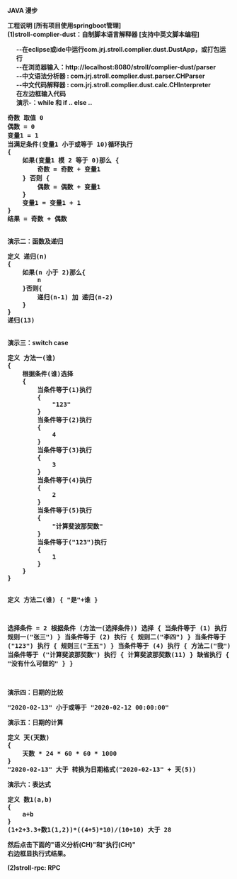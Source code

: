 <strong>JAVA 漫步</string>

<strong>工程说明 [所有项目使用springboot管理]</string><br/>
(1)stroll-complier-dust：自制脚本语言解释器 [支持中英文脚本编程]<br/>
<p style="padding-left:20px;">
--在eclipse或ide中运行com.jrj.stroll.complier.dust.DustApp，或打包运行<br/>
--在浏览器输入：http://localhost:8080/stroll/complier-dust/parser<br/>
--中文语法分析器 : com.jrj.stroll.complier.dust.parser.CHParser<br/>
--中文代码解释器 : com.jrj.stroll.complier.dust.calc.CHInterpreter<br/>
在左边框输入代码<br/>
演示-：while 和 if .. else ..<br/>
<pre>
奇数 取值 0
偶数 = 0
变量1 = 1
当满足条件(变量1 小于或等于 10)循环执行
{
	如果(变量1 模 2 等于 0)那么 {
		奇数 = 奇数 + 变量1
	} 否则 {
		偶数 = 偶数 + 变量1
	}
	变量1 = 变量1 + 1
}
结果 = 奇数 + 偶数
</pre>
<br>
演示二：函数及递归 <br/>
<pre>
定义 递归(n)
{
	如果(n 小于 2)那么{
		n
	}否则{
		递归(n-1) 加 递归(n-2)
	}
}
递归(13)
</pre>
<br/>
演示三：switch case <br/>
<pre>
定义 方法一(谁)
{
    根据条件(谁)选择
    {
        当条件等于(1)执行
        {
            "123"
        }
        当条件等于(2)执行
        {
            4
        }
        当条件等于(3)执行
        {
            3
        }
        当条件等于(4)执行
        {
            2
        }
        当条件等于(5)执行
        {
            "计算斐波那契数"
        }
        当条件等于("123")执行
        {
            1
        }
    }
}
	
定义 方法二(谁)
{
	"是"+谁
}

选择条件 = 2
根据条件 (方法一(选择条件)) 选择
{
	当条件等于 (1) 执行
	{
		规则一("张三")
	}
	当条件等于 (2) 执行
	{
		规则二("李四")
	}
	当条件等于 ("123") 执行
	{
		规则三("王五")
	}
	当条件等于 (4) 执行
	{
		方法二("我")
	}
	当条件等于 ("计算斐波那契数") 执行
	{
		计算斐波那契数(11)
	}
	缺省执行
	{
		"没有什么可做的"
	}
}
</pre>
<br>
演示四：日期的比较
<pre>
"2020-02-13" 小于或等于 "2020-02-12 00:00:00"
</pre>
演示五：日期的计算
<pre>
定义 天(天数)
{
    天数 * 24 * 60 * 60 * 1000
}
"2020-02-13" 大于 转换为日期格式("2020-02-13" + 天(5))
</pre>
演示六：表达式
<pre>
定义 数1(a,b)
{
	a+b
}
(1+2+3.3+数1(1,2))*((4+5)*10)/(10+10) 大于 28
</pre>
然后点击下面的"语义分析(CH)"和"执行(CH)"<br/>
右边框显执行式结果。<br/>
</p>
(2)stroll-rpc: RPC
